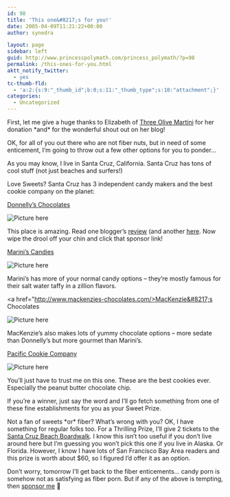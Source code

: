 ```yaml
---
id: 98
title: 'This one&#8217;s for you!'
date: 2005-04-09T11:21:22+00:00
author: synedra

layout: page
sidebar: left
guid: http://www.princesspolymath.com/princess_polymath/?p=98
permalink: /this-ones-for-you.html
aktt_notify_twitter:
  - yes
tc-thumb-fld:
  - 'a:2:{s:9:"_thumb_id";b:0;s:11:"_thumb_type";s:10:"attachment";}'
categories:
  - Uncategorized
---
```

First, let me give a huge thanks to Elizabeth of [Three Olive Martini](http://threeolivemartini.blogspot.com/) for her donation \*and\* for the wonderful shout out on her blog!
  
OK, for all of you out there who are not fiber nuts, but in need of some enticement, I&#8217;m going to throw out a few other options for you to ponder&#8230;
  
As you may know, I live in Santa Cruz, California. Santa Cruz has tons of cool stuff (not just beaches and surfers!)
  
Love Sweets? Santa Cruz has 3 independent candy makers and the best cookie company on the planet:
  
[Donnelly&#8217;s Chocolates](http://www.donnellychocolates.com)
  
![Picture here](http://www.perlgoddess.com/blog/images/donnelly.jpg)
  
This place is amazing. Read one blogger&#8217;s [review](http://bccy.blogspot.com/2002/05/once-long-ago-i-got-my-hands-on-single.html) (and another [here](http://www.metroactive.com/papers/cruz/05.26.04/dining-0422.html). Now wipe the drool off your chin and click that sponsor link!
  
[Marini&#8217;s Candies](http://www.mariniscandies.com/)
  
![Picture here](http://www.perlgoddess.com/blog/images/marinis.gif)
  
Marini&#8217;s has more of your normal candy options &#8211; they&#8217;re mostly famous for their salt water taffy in a zillion flavors.
  
<a href="http://www.mackenzies-chocolates.com/>MacKenzie&#8217;s Chocolates</a>
  
![Picture here](http://www.perlgoddess.com/blog/images/mac_choc.jpg)
  
MacKenzie&#8217;s also makes lots of yummy chocolate options &#8211; more sedate than Donnelly&#8217;s but more gourmet than Marini&#8217;s.
  
[Pacific Cookie Company](http://www.pacificcookie.com/)
  
![Picture here](http://www.perlgoddess.com/blog/images/dozen.jpg)
  
You&#8217;ll just have to trust me on this one. These are the best cookies ever. Especially the peanut butter chocolate chip.
  
If you&#8217;re a winner, just say the word and I&#8217;ll go fetch something from one of these fine establishments for you as your Sweet Prize.
  
Not a fan of sweets \*or\* fiber? What&#8217;s wrong with you? OK, I have something for regular folks too. For a Thrilling Prize, I&#8217;ll give 2 tickets to the [Santa Cruz Beach Boardwalk](http://www.beachboardwalk.com/). I know this isn&#8217;t too useful if you don&#8217;t live around here but I&#8217;m guessing you won&#8217;t pick this one if you live in Alaska. Or Florida. However, I know I have lots of San Francisco Bay Area readers and this prize is worth about $60, so I figured I&#8217;d offer it as an option.
  
Don&#8217;t worry, tomorrow I&#8217;ll get back to the fiber enticements&#8230; candy porn is somehow not as satisfying as fiber porn. But if any of the above is tempting, then [sponsor me](https://www.revlonrunwalk.com/la/secure/myWebPage.cfm?pID=232938) 🙂